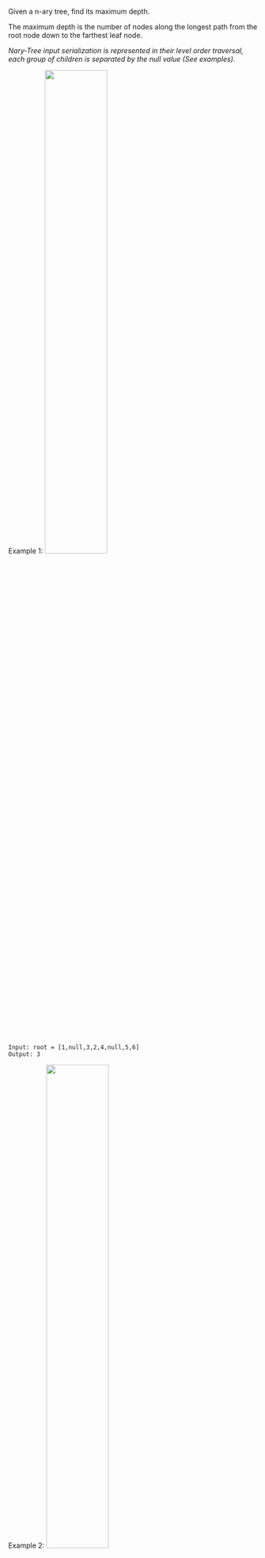 Given a n-ary tree, find its maximum depth.

The maximum depth is the number of nodes along the longest path from the root node down to the farthest leaf node.

*Nary-Tree input serialization is represented in their level order traversal, each group of children is separated by the null value (See examples).*

 

Example 1:
<img src="https://img-blog.csdnimg.cn/20200728010548822.png?x-oss-process=image/watermark,type_ZmFuZ3poZW5naGVpdGk,shadow_10,text_aHR0cHM6Ly9ibG9nLmNzZG4ubmV0L215UmVhbGl6YXRpb24=,size_16,color_FFFFFF,t_70" width="50%">
```clike
Input: root = [1,null,3,2,4,null,5,6]
Output: 3
```

Example 2:
<img src="https://img-blog.csdnimg.cn/20200728010603506.png?x-oss-process=image/watermark,type_ZmFuZ3poZW5naGVpdGk,shadow_10,text_aHR0cHM6Ly9ibG9nLmNzZG4ubmV0L215UmVhbGl6YXRpb24=,size_16,color_FFFFFF,t_70" width="50%">

```clike
Input: root = [1,null,2,3,4,5,null,null,6,7,null,8,null,9,10,null,null,11,null,12,null,13,null,null,14]
Output: 5
```
**Constraints**:
-    The depth of the n-ary tree is less than or equal to `1000` .
-    The total number of nodes is between `[0, 10^4]` .


题意：找到N叉树的最大深度。

---
思路1：BFS。

代码：
```cpp
/*
// Definition for a Node.
class Node {
public:
    int val;
    vector<Node*> children;
    Node() {}
    Node(int _val) {
        val = _val;
    }
    Node(int _val, vector<Node*> _children) {
        val = _val;
        children = _children;
    }
};
*/

class Solution {
public:
    int maxDepth(Node* root) {
        if (!root) return 0;
        int treeMaxDepth = 0;
        queue<Node*> q;
        q.push(root);
        while (!q.empty()) {
            int size = q.size();
            ++treeMaxDepth;
            for (int i = 0; i < size; ++i) {
                Node *temp = q.front(); q.pop();
                for (const auto &t : temp->children) q.push(t);
            }
        }
        return treeMaxDepth;
    }
};
```


执行效率：
```
执行用时：44 ms, 在所有 C++ 提交中击败了55.94% 的用户
内存消耗：11.2 MB, 在所有 C++ 提交中击败了100.00% 的用户
```

---
思路2：DFS。

代码：
```cpp
class Solution {
public:
    int maxDepth(Node* root) {
        if (!root) return 0;
        int mx = 0;
        for (const auto &r : root->children) 
            mx = max(maxDepth(r), mx); 
        return ++mx; 
    }
};
```
效率：
```
执行用时：44 ms, 在所有 C++ 提交中击败了55.94% 的用户
内存消耗：10.8 MB, 在所有 C++ 提交中击败了100.00% 的用户
```
